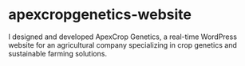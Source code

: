 # apexcropgenetics-website
I designed and developed ApexCrop Genetics, a real-time WordPress website for an agricultural company specializing in crop genetics and sustainable farming solutions.

